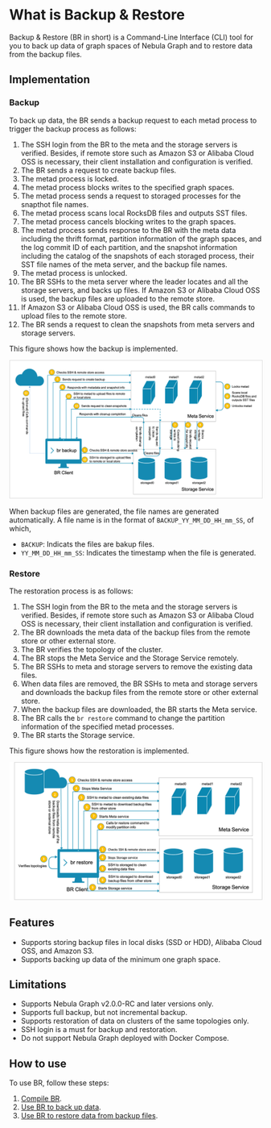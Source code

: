 # What is Backup & Restore

Backup & Restore (BR in short) is a Command-Line Interface (CLI) tool for you to back up data of graph spaces of Nebula Graph and to restore data from the backup files.

## Implementation

### Backup

To back up data, the BR sends a backup request to each metad process to trigger the backup process as follows:

1. The SSH login from the BR to the meta and the storage servers is verified. Besides, if remote store such as Amazon S3 or Alibaba Cloud OSS is necessary, their client installation and configuration is verified.
2. The BR sends a request to create backup files.
3. The metad process is locked.
4. The metad process blocks writes to the specified graph spaces.
5. The metad process sends a request to storaged processes for the snapthot file names.
6. The metad process scans local RocksDB files and outputs SST files.
7. The metad process cancels blocking writes to the graph spaces.
8. The metad process sends response to the BR with the meta data including the thrift format, partition information of the graph spaces, and the log commit ID of each partition, and the snapshot information including the catalog of the snapshots of each storaged process, their SST file names of the meta server, and the backup file names.
9. The metad process is unlocked.
10. The BR SSHs to the meta server where the leader locates and all the storage servers, and backs up files. If Amazon S3 or Alibaba Cloud OSS is used, the backup files are uploaded to the remote store.
11. If Amazon S3 or Alibaba Cloud OSS is used, the BR calls commands to upload files to the remote store.
12. The BR sends a request to clean the snapshots from meta servers and storage servers.
  
This figure shows how the backup is implemented.

![The figure shows the backup procedure](../../figs/ng-ug-001.png "Implementation of backup")

When backup files are generated, the file names are generated automatically. A file name is in the format of `BACKUP_YY_MM_DD_HH_mm_SS`, of which,

- `BACKUP`: Indicats the files are bakup files.
- `YY_MM_DD_HH_mm_SS`: Indicates the timestamp when the file is generated.

### Restore

The restoration process is as follows:

1. The SSH login from the BR to the meta and the storage servers is verified. Besides, if remote store such as Amazon S3 or Alibaba Cloud OSS is necessary, their client installation and configuration is verified.
2. The BR downloads the meta data of the backup files from the remote store or other external store.
3. The BR verifies the topology of the cluster.
4. The BR stops the Meta Service and the Storage Service remotely.
5. The BR SSHs to meta and storage servers to remove the existing data files.
6. When data files are removed, the BR SSHs to meta and storage servers and downloads the backup files from the remote store or other external store.
7. When the backup files are downloaded, the BR starts the Meta service.
8. The BR calls the `br restore` command to change the partition information of the specified metad processes.
9. The BR starts the Storage service.

This figure shows how the restoration is implemented.

![The figures shows the restoration process](../../figs/ng-ug-002.png "Implementation of restoration")

## Features

- Supports storing backup files in local disks (SSD or HDD), Alibaba Cloud OSS, and Amazon S3.
- Supports backing up data of the minimum one graph space.

## Limitations

- Supports Nebula Graph v2.0.0-RC and later versions only.
- Supports full backup, but not incremental backup.
- Supports restoration of data on clusters of the same topologies only.
- SSH login is a must for backup and restoration.
- Do not support Nebula Graph deployed with Docker Compose.

## How to use

To use BR, follow these steps:

1. [Compile BR](2.compile-br.md).
2. [Use BR to back up data](3.br-backup-data.md).
3. [Use BR to restore data from backup files](4.br-restore-data.md).
